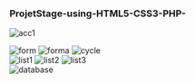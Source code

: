 ### ProjetStage-using-HTML5-CSS3-PHP-

![acc1](https://user-images.githubusercontent.com/92230521/215350736-c00e3493-1c69-4d77-bee2-41f22089fd20.png)
<br>

![form](https://user-images.githubusercontent.com/92230521/215350762-3739ac48-b4e1-4035-82a3-8ff0f7823527.png)
![forma](https://user-images.githubusercontent.com/92230521/215350763-f7ceb408-a018-461b-91db-2f83377172a0.png)
![cycle](https://user-images.githubusercontent.com/92230521/215350764-eafc3bf4-0afe-49bf-b231-c8c3d7b1efd3.png)
<br>
![list1](https://user-images.githubusercontent.com/92230521/215350795-80ebdf4c-f1cc-4cd2-87ed-b8b2b04bfb59.png)
![list2](https://user-images.githubusercontent.com/92230521/215350798-515edfe0-5b4b-44ca-8d47-33f4caae705d.png)
![list3](https://user-images.githubusercontent.com/92230521/215350799-27c4d185-81af-4516-934a-1af73fcd417a.png)
<br>
![database](https://user-images.githubusercontent.com/92230521/215350812-4d605a80-91af-47ec-91ba-562ad1c733a0.png)
